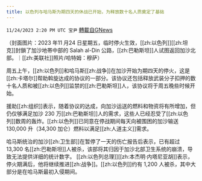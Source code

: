 ```yaml
---
title: 以色列与哈马斯为期四天的休战已开始，为释放数十名人质奠定了基础
---
```

`11/24/2023 2:20 PM UTC 宝尹` [轉載自GNews](https://gnews.org/articles/2033438)

（封面图片：2023 年11 月24 日星期五，临时停火生效，[[zh:以色列]][[zh:坦克]]封鎖了加沙地帯中部的 Salah al-Din 公路，[[zh:巴勒斯坦]]人试图返回加沙北部。｜[[zh:美联社]]照片/哈特姆：穆萨）

周五上午，[[zh:以色列]]和哈马斯[[zh:战争]]在加沙开始为期四天的停火，这是[[zh:卡塔尔]]帮助斡旋达成的协议的一部分。该协议还包括释放武装分子扣押的数十名人质和被[[zh:以色列]]监禁的[[zh:巴勒斯坦]]人，该协议将于周五晚些时候开始。

援助[[zh:组织]]表示，随着协议的达成，向加沙运送的燃料和物资将有所增加，但仍仅够满足加沙 230 万[[zh:巴勒斯坦]]人的需求，这些人已经忍受了[[zh:以色列]]数周的轰炸。[[zh:以色列]]已同意在停战期间每天向被围困的加沙输送 130,000 升（34,300 加仑）燃料以满足[[zh:人道主义]]需求。

哈马斯统治的加沙[[zh:卫生部]]在暂停了一天的伤亡报告后表示，已有超过 13,300 名[[zh:巴勒斯坦]]人被杀，该部将其归因于加沙北部卫生系统的崩溃，导致无法提供详细的统计数字。
[[zh:以色列总理]][[zh:本杰明·内塔尼亚胡]]表示，停火期满后，他将继续推进[[zh:战争]]。[[zh:以色列]]约有 1,200 人被杀，其中大部分是在哈马斯最初入侵期间。


